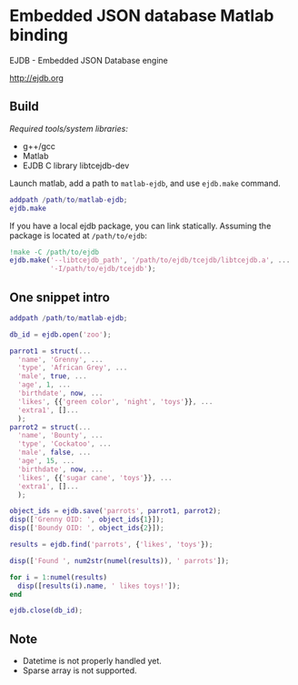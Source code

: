 Embedded JSON database Matlab binding
=====================================

EJDB - Embedded JSON Database engine

http://ejdb.org

Build
-----

_Required tools/system libraries:_

 * g++/gcc
 * Matlab
 * EJDB C library libtcejdb-dev

Launch matlab, add a path to `matlab-ejdb`, and use `ejdb.make` command.

```Matlab
addpath /path/to/matlab-ejdb;
ejdb.make
```

If you have a local ejdb package, you can link statically. Assuming the package
is located at `/path/to/ejdb`:

```Matlab
!make -C /path/to/ejdb
ejdb.make('--libtcejdb_path', '/path/to/ejdb/tcejdb/libtcejdb.a', ...
          '-I/path/to/ejdb/tcejdb');
```


One snippet intro
-----------------

```Matlab
addpath /path/to/matlab-ejdb;

db_id = ejdb.open('zoo');

parrot1 = struct(...
  'name', 'Grenny', ...
  'type', 'African Grey', ...
  'male', true, ...
  'age', 1, ...
  'birthdate', now, ...
  'likes', {{'green color', 'night', 'toys'}}, ...
  'extra1', []...
  );
parrot2 = struct(...
  'name', 'Bounty', ...
  'type', 'Cockatoo', ...
  'male', false, ...
  'age', 15, ...
  'birthdate', now, ...
  'likes', {{'sugar cane', 'toys'}}, ...
  'extra1', []...
  );

object_ids = ejdb.save('parrots', parrot1, parrot2);
disp(['Grenny OID: ', object_ids{1}]);
disp(['Boundy OID: ', object_ids{2}]);

results = ejdb.find('parrots', {'likes', 'toys'});

disp(['Found ', num2str(numel(results)), ' parrots']);

for i = 1:numel(results)
  disp([results(i).name, ' likes toys!']);
end

ejdb.close(db_id);
```

Note
----

 * Datetime is not properly handled yet.
 * Sparse array is not supported.
